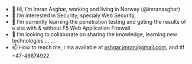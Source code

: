 - 👋 Hi, I’m Imran Asghar, working and living in Norway (@imranasghar)
- 👀 I’m interested in Security, specialy Web Security, 
- 🌱 I’m currently learning the penetration testing and geting the results of a site with & without F5 Web Application Firewall
- 💞️ I’m looking to collaborate on sharing the knowledge, learning new technologies.... ...
- 📫 How to reach me, I ma available at ashgar.imran@gmail.com, and tlf +47-46874922

<!---
imranasghar/imranasghar is a ✨ special ✨ repository because its `README.md` (this file) appears on your GitHub profile.
You can click the Preview link to take a look at your changes.
--->
